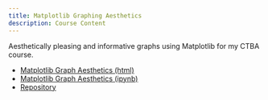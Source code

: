 ```yaml
---
title: Matplotlib Graphing Aesthetics
description: Course Content
---
```


Aesthetically pleasing and informative graphs using Matplotlib for my CTBA course.
- [Matplotlib Graph Aesthetics (html)](MatplotlibGraphAesthetics.html)
- [Matplotlib Graph Aesthetics (ipynb)](MatplotlibGraphAesthetics.ipynb)
- [Repository](https://github.com/noliebu/noliebu.github.io/tree/main/GraphAesthetics)
